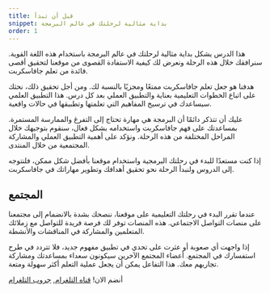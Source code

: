 ```yaml
---
title: قبل أن تبدأ
snippet: بداية مثالية لرحلتك في عالم البرمجة
order: 1
---
```


هذا الدرس يشكل بداية مثالية لرحلتك في عالم البرمجة باستخدام هذه اللغة القوية.
سنرافقك خلال هذه الرحلة ونعرض لك كيفية الاستفادة القصوى من موقعنا لتحقيق أقصى
فائدة من تعلم جافاسكربت.

هدفنا هو جعل تعلم جافاسكربت ممتعًا ومجزيًا بالنسبة لك. ومن أجل تحقيق ذلك، نحثك على
اتباع الخطوات التعليمية بعناية والتطبيق العملي بعد كل درس. هذا التطبيق العلمي
سيساعدك في ترسيخ المفاهيم التي تعلمتها وتطبيقها في حالات واقعية.

عليك أن تتذكر دائمًا أن البرمجة هي مهارة تحتاج إلى التفرغ والممارسة المستمرة.
بمساعدتك على فهم جافاسكربت واستخدامه بشكل فعال، سنقوم بتوجيهك خلال المراحل
المختلفة من هذه الرحلة. ونؤكد على أهمية التطبيق العملي والمشاركة المجتمعية من
خلال المنتدى.

إذا كنت مستعدًا للبدء في رحلتك البرمجية واستخدام موقعنا بأفضل شكل ممكن، فلنتوجه
إلى الدروس ولنبدأ الرحلة نحو تحقيق أهدافك وتطوير مهاراتك في جافاسكربت.

## المجتمع

عندما تقرر البدء في رحلتك التعليمية على موقعنا، ننصحك بشدة بالانضمام إلى مجتمعنا
على منصات التواصل الاجتماعي. هذه المنصات توفر لك فرصة فريدة للتواصل مع زملائك
المتعلمين والمشاركة في المناقشات والأنشطة.

إذا واجهت أي صعوبة أو عثرت على تحدي في تطبيق مفهوم جديد، فلا تتردد في طرح
استفسارك في المجتمع. أعضاء المجتمع الآخرين سيكونون سعداء بمساعدتك ومشاركة
تجاربهم معك. هذا التفاعل يمكن أن يجعل عملية التعلم أكثر سهولة ومتعة.

<!-- <mark>recommended</mark> -->

أنضم الان! [قناه التلغرام](https://t.me/NakhlahJS),
[جروب التلغرام](https://t.me/Unassisted)
